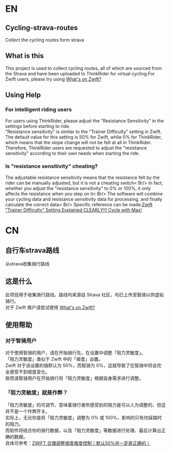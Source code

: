 # EN
## Cycling-strava-routes
Collect the cycling routes form strava

## What is this
This project is used to collect cycling routes, all of which are sourced from the Strava and have been uploaded to ThinkRider for virtual cycling.For Zwift users, please try using [What's on Zwift?](https://whatsonzwift.com/)

## Using Help
### For intelligent riding users
For users using ThinkRider, please adjust the "Resistance Sensitivity" in the settings before starting to ride.<br />
"Resistance sensitivity" is similar to the "Trainer Difficulty" setting in Zwift.<br />
The default value for this setting is 50% for Zwift, while 0% for ThinkRider, which means that the slope change will not be felt at all in ThinkRider.<br />
Therefore, ThinkRider users are requested to adjust the "resistance sensitivity" according to their own needs when starting the ride.

### Is "resistance sensitivity" cheating?
The adjustable resistance sensitivity means that the resistance felt by the rider can be manually adjusted, but it is not a cheating switch< Br/>
In fact, whether you adjust the "resistance sensitivity" to 0% or 100%, it only affects the resistance when you step on it< Br/>
The software will combine your cycling data and resistance sensitivity data for processing, and finally calculate the correct data< Br/>
Specific reference can be made:[Zwift "Trainer Difficulty" Setting Explained CLEARLY!!! Cycle with Max!]([https://www.bilibili.com/video/BV1AM411o7W9/?vd_source=1c30a51b082c1cb45f3da2740a477c26](https://youtu.be/dRTMxPgWuzU?si=-Hq1RI22trTQ4KZA))

# CN
## 自行车strava路线
从strava收集骑行路线

## 这是什么
此项目用于收集骑行路线，路线均来源自 Strava 社区，均已上传至智骑以供虚拟骑行。<br />
对于 Zwift 用户请尝试使用 [What's on Zwift?](https://whatsonzwift.com/)

## 使用帮助
### 对于智骑用户
对于使用智骑的用户，请在开始骑行先，在设置中调整「阻力灵敏度」。<br />
「阻力灵敏度」类似于 Zwift 中的「坡度」设置。<br />
Zwift 对于该设置的值默认为 50%，而智骑为 0%，这就导致了在智骑中将会完全感受不到坡度变化。<br />
故而请智骑用户在开始骑行将「阻力灵敏度」根据自身需求进行调整。

### 「阻力灵敏度」就是作弊？
「阻力灵敏度」的可调节，意味着骑行者所感受到的阻力是可以人为调整的，但这并不是一个作弊开关。<br />
实际上，无论你是将「阻力灵敏度」调整为 0% 或 100%，影响的只有你踩踏时的阻力。<br />
而软件将结合你的骑行数据，以及「阻力灵敏度」等数据进行处理，最后计算出正确的数据。<br />
具体可参考：[ZWIFT 合理调整坡度难度控制！默认50%并一定是正确的！](https://www.bilibili.com/video/BV1AM411o7W9/?vd_source=1c30a51b082c1cb45f3da2740a477c26)
